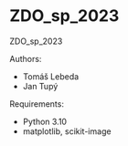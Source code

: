 # ZDO_sp_2023
ZDO_sp_2023

Authors: 
  - Tomáš Lebeda
  - Jan Tupý

Requirements:
  - Python 3.10 
  - matplotlib, scikit-image
